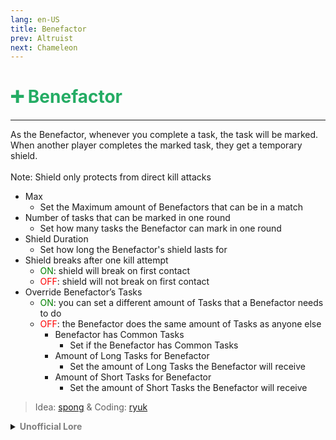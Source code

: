 ```yaml
---
lang: en-US
title: Benefactor
prev: Altruist
next: Chameleon
---
```


# <font color="#24ac64">➕ <b>Benefactor</b></font> <Badge text="Support" type="tip" vertical="middle"/>
---

As the Benefactor, whenever you complete a task, the task will be marked. When another player completes the marked task, they get a temporary shield.<br><br>
Note: Shield only protects from direct kill attacks
* Max
  * Set the Maximum amount of Benefactors that can be in a match
* Number of tasks that can be marked in one round
  * Set how many tasks the Benefactor can mark in one round
* Shield Duration
  * Set how long the Benefactor's shield lasts for
* Shield breaks after one kill attempt
  * <font color=green>ON</font>: shield will break on first contact
  * <font color=red>OFF</font>: shield will not break on first contact
* Override Benefactor’s Tasks
  * <font color=green>ON</font>: you can set a different amount of Tasks that a Benefactor needs to do
  * <font color=red>OFF</font>: the Benefactor does the same amount of Tasks as anyone else
    * Benefactor has Common Tasks
      * Set if the Benefactor has Common Tasks
    * Amount of Long Tasks for Benefactor
      * Set the amount of Long Tasks the Benefactor will receive
    * Amount of Short Tasks for Benefactor
      * Set the amount of Short Tasks the Benefactor will receive

> Idea: [spong](#) & Coding: [ryuk](https://github.com/ryuk2098)

<details>
<summary><b><font color=gray>Unofficial Lore</font></b></summary>

Placeholder: This role is a ROLE OH EM GOSH
> Submitted by: Member
</details>